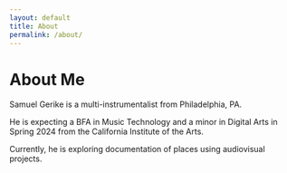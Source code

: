 ```yaml
---
layout: default
title: About
permalink: /about/
---
```


# About Me

Samuel Gerike is a multi-instrumentalist from Philadelphia, PA. 

He is expecting a BFA in Music Technology and a minor in Digital Arts in Spring 2024 from the California Institute of the Arts.

Currently, he is exploring documentation of places using audiovisual projects. 

